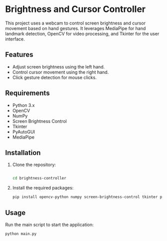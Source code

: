 # Brightness and Cursor Controller

This project uses a webcam to control screen brightness and cursor movement based on hand gestures. It leverages MediaPipe for hand landmark detection, OpenCV for video processing, and Tkinter for the user interface.

## Features

- Adjust screen brightness using the left hand.
- Control cursor movement using the right hand.
- Click gesture detection for mouse clicks.

## Requirements

- Python 3.x
- OpenCV
- NumPy
- Screen Brightness Control
- Tkinter
- PyAutoGUI
- MediaPipe

## Installation

1. Clone the repository:
    ```sh
    
    cd brightness-controller
    ```

2. Install the required packages:
    ```sh
    pip install opencv-python numpy screen-brightness-control tkinter pyautogui mediapipe
    ```

## Usage

Run the main script to start the application:
```sh
python main.py
